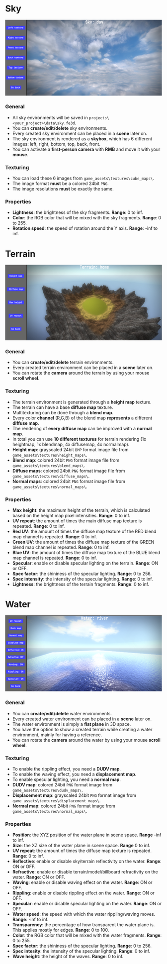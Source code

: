 # Sky
![sky](../images/sky_editor.png)
### General
- All sky environments will be saved in `projects\<your_project>\data\sky.fe3d`.
- You can **create/edit/delete** sky environments.
- Every created sky environment can be placed in a **scene** later on.
- The sky environment is rendered as a **skybox**, which has 6 different images: left, right, bottom, top, back, front.
- You can activate a **first-person camera** with **RMB** and move it with your **mouse**.
### Texturing
- You can load these 6 images from `game_assets\textures\cube_maps\`.
- The image format **must** be a colored 24bit `PNG`.
- The image resolutions **must** be exactly the same.
### Properties
- **Lightness**: the brightness of the sky fragments. **Range**: 0 to inf.
- **Color**: the RGB color that will be mixed with the sky fragments. **Range**: 0 to 255.
- **Rotation speed**: the speed of rotation around the Y axis. **Range**: -inf to inf.

# Terrain
![terrain](../images/terrain_editor.png)
### General
- You can **create/edit/delete** terrain environments.
- Every created terrain environment can be placed in a **scene** later on.
- You can rotate the **camera** around the terrain by using your mouse **scroll wheel**.
### Texturing
- The terrain environment is generated through a **height map** texture.
- The terrain can have a base **diffuse map** texture.
- Multitexturing can be done through a **blend map**.
- Every color **channel** (R,G,B) of the blend map **represents** a different **diffuse map**.
- The rendering of **every diffuse map** can be improved with a **normal map**.
- In total you can use **10 different textures** for terrain rendering (1x heightmap, 1x blendmap, 4x diffusemap, 4x normalmap).
- **Height map**: grayscaled 24bit `BMP` format image file from `game_assets\textures\height_maps\`.
- **Blend map**: colored 24bit `PNG` format image file from `game_assets\textures\blend_maps\`.
- **Diffuse maps**: colored 24bit `PNG` format image file from `game_assets\textures\diffuse_maps\`.
- **Normal maps**: colored 24bit `PNG` format image file from `game_assets\textures\normal_maps\`.
### Properties
- **Max height**: the maximum height of the terrain, which is calculated based on the height map pixel intensities. **Range**: 0 to inf.
- **UV repeat**: the amount of times the main diffuse map texture is repeated. **Range**: 0 to inf.
- **Red UV**: the amount of times the diffuse map texture of the RED blend map channel is repeated. **Range**: 0 to inf.
- **Green UV**: the amount of times the diffuse map texture of the GREEN blend map channel is repeated. **Range**: 0 to inf.
- **Blue UV**: the amount of times the diffuse map texture of the BLUE blend map channel is repeated. **Range**: 0 to inf.
- **Specular**: enable or disable specular lighting on the terrain. **Range**: ON or OFF.
- **Spec factor**: the shininess of the specular lighting. **Range**: 0 to 256.
- **Spec intensity**: the intensity of the specular lighting. **Range**: 0 to inf.
- **Lightness**: the brightness of the terrain fragments. **Range**: 0 to inf.

# Water
![water](../images/water_editor.png)
### General
- You can **create/edit/delete** water environments.
- Every created water environment can be placed in a **scene** later on.
- The water environment is simply a **flat plane** in 3D space.
- You have the option to show a created terrain while creating a water environment, mainly for having a reference.
- You can rotate the **camera** around the water by using your mouse **scroll wheel**.
### Texturing
- To enable the rippling effect, you need a **DUDV map**.
- To enable the waving effect, you need a **displacement map**.
- To enable specular lighting, you need a **normal map**.
- **DUDV map**: colored 24bit `PNG` format image from `game_assets\textures\dudv_maps\`.
- **Displacement map**: grayscaled 24bit `PNG` format image from `game_assets\textures\displacement_maps\`.
- **Normal map**: colored 24bit `PNG` format image from `game_assets\textures\normal_maps\`.
### Properties
- **Position**: the XYZ position of the water plane in scene space. **Range** -inf to inf.
- **Size**: the XZ size of the water plane in scene space. **Range** 0 to inf.
- **UV repeat**: the amount of times the diffuse map texture is repeated. **Range**: 0 to inf.
- **Reflective**: enable or disable sky/terrain reflectivity on the water. **Range**: ON or OFF.
- **Refractive**: enable or disable terrain/model/billboard refractivity on the water. **Range**: ON or OFF.
- **Waving**: enable or disable waving effect on the water. **Range**: ON or OFF.
- **Rippling**: enable or disable rippling effect on the water. **Range**: ON or OFF.
- **Specular**: enable or disable specular lighting on the water. **Range**: ON or OFF.
- **Water speed**: the speed with which the water rippling/waving moves. **Range**: -inf to inf.
- **Transparency**: the percentage of how transparent the water plane is. This applies mostly for edges. **Range**: 0 to 100.
- **Color**: the RGB color that will be mixed with the water fragments. **Range**: 0 to 255.
- **Spec factor**: the shininess of the specular lighting. **Range**: 0 to 256.
- **Spec intesity**: the intensity of the specular lighting. **Range**: 0 to inf.
- **Wave height**: the height of the waves. **Range**: 0 to inf.
